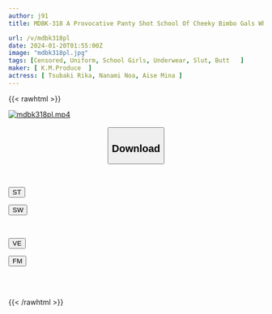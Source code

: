 ```yaml
---
author: j91
title: MDBK-318 A Provocative Panty Shot School Of Cheeky Bimbo Gals Who Make Fun Of Teachers With Their Little Devils And Face-sitting.

url: /v/mdbk318pl
date: 2024-01-20T01:55:00Z
image: "mdbk318pl.jpg"
tags: [Censored, Uniform, School Girls, Underwear, Slut, Butt	]
maker: [ K.M.Produce  ]
actress: [ Tsubaki Rika, Nanami Noa, Aise Mina ]
---
```



{{< rawhtml >}}

<div class="video" data-videoid="jjek4ze9yKTzp0W">
    <a href="javascript:;">
        <img src="/v/mdbk318pl/mdbk318pl.jpg" width="WIDTH" height="HEIGHT" alt="mdbk318pl.mp4" loading="lazy">
    </a>
</div>

<script type="text/javascript" src="https://j91.asia/asset/on-demand-st.js"></script>

<br>
  <link rel="stylesheet" href="https://j91.asia/asset/bs5.css">
  
  <center>
  <button class="btn btn-primary" type="button" data-bs-toggle="collapse" data-bs-target=".multi-collapse" aria-expanded="false" aria-controls="multiCollapseExample1 multiCollapseExample2"><h2>Download</h2></button></center>
</p>
<div class="row">
  <div class="col">
    <div class="collapse multi-collapse" id="multiCollapseExample1">
      <div class="card card-body">
	      	      <br>
<div class="buttons">  
<p><a href="https://streamtape.to/v/jjek4ze9yKTzp0W" target="_blank"><button class="btn-hover color-3"><i class="fa fa-download"></i> ST</button></a></p>
<p><a href="https://flaswish.com/25gme4h3q9p6" target="_blank"><button class="btn-hover color-2"><i class="fa fa-download"></i> SW</button></a></p></div>
    </div>
  </div>
</div>
  <div class="col">
    <div class="collapse multi-collapse" id="multiCollapseExample2">
      <div class="card card-body">
	      <br>
<div class="buttons">
<p><a href="javascript:;" target="_blank"><button class="btn-hover color-9"><i class="fa fa-download"></i> VE</button></a></p>
<p><a href="javascript:;" target="_blank"><button class="btn-hover color-8"><i class="fa fa-download"></i> FM</button></a></p></div>
<br><br>
      </div>
    </div>
  </div>
</div>

{{< /rawhtml >}}